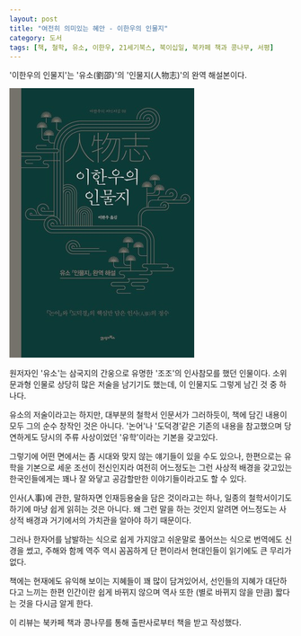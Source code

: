 ```yaml
---
layout: post
title: "여전히 의미있는 혜안 - 이한우의 인물지"
category: 도서
tags: [책, 철학, 유소, 이한우, 21세기북스, 북이십일, 북카페 책과 콩나무, 서평]
---
```


'이한우의 인물지'는
'유소(劉邵)'의 '인물지(人物志)'의 완역 해설본이다.

![표지](/images/book/lee-han-woos-renwuzhi-book-h480.jpg)

원저자인 '유소'는 삼국지의 간웅으로 유명한 '조조'의 인사참모를 했던 인물이다.
소위 문과형 인물로 상당히 많은 저술을 남기기도 했는데,
이 인물지도 그렇게 남긴 것 중 하나다.

유소의 저술이라고는 하지만,
대부분의 철학서 인문서가 그러하듯이,
책에 담긴 내용이 모두 그의 순수 창작인 것은 아니다.
'논어'나 '도덕경'같은 기존의 내용을 참고했으며
당연하게도 당시의 주류 사상이었던 '유학'이라는 기본을 갖고있다.

그렇기에 어떤 면에서는 좀 시대와 맞지 않는 얘기들이 있을 수도 있으나,
한편으로는 유학을 기본으로 세운 조선이 전신인지라
여전히 어느정도는 그런 사상적 배경을 갖고있는 한국인들에게는
꽤나 잘 와닿고 공감할만한 이야기들이라고도 할 수 있다.

인사(人事)에 관한, 말하자면 인재등용술을 담은 것이라고는 하나,
일종의 철학서이기도 하기에 마냥 쉽게 읽히는 것은 아니다.
왜 그런 말을 하는 것인지 알려면 어느정도는 사상적 배경과 거기에서의 가치관을 알아야 하기 때문이다.

그러나 한자어를 남발하는 식으로 쉽게 가지않고
쉬운말로 풀어쓰는 식으로 번역에도 신경을 썼고,
주해와 함께 역주 역시 꼼꼼하게 단 편이라서
현대인들이 읽기에도 큰 무리가 없다.

책에는 현재에도 유익해 보이는 지혜들이 꽤 많이 담겨있어서,
선인들의 지혜가 대단하다고 느끼는 한편
인간이란 쉽게 바뀌지 않으며
역사 또한 (별로 바뀌지 않을 만큼) 짧다는 것을 다시금 알게 한다.



<div class="im im-info">
이 리뷰는 북카페 책과 콩나무를 통해 출판사로부터 책을 받고 작성했다.
</div>
